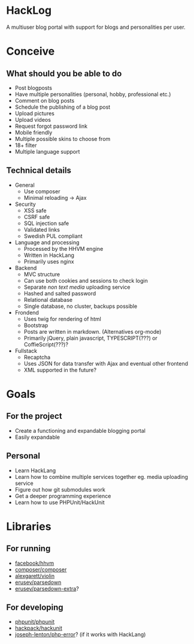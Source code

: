 
# HackLog
A multiuser blog portal with support for blogs and personalities per user.

# Conceive

## What should you be able to do
* Post blogposts
* Have multiple personalities (personal, hobby, professional etc.)
* Comment on blog posts
* Schedule the publishing of a blog post
* Upload pictures
* Upload videos
* Request forgot password link
* Mobile friendly
* Multiple possible skins to choose from
* 18+ filter
* Multiple language support

## Technical details
* General
  * Use composer
  * Minimal reloading -> Ajax
* Security
  * XSS safe
  * CSRF safe
  * SQL injection safe
  * Validated links
  * Swedish PUL compliant
* Language and processing
  * Processed by the HHVM engine
  * Written in HackLang
  * Primarily uses nginx
* Backend
  * MVC structure
  * Can use both cookies and sessions to check login
  * Separate *non text media* uploading service
  * Hashed and salted password
  * Relational database
  * Single database, no cluster, backups possible
* Frondend
  * Uses twig for rendering of html
  * Bootstrap
  * Posts are written in markdown. (Alternatives org-mode)
  * Primarily jQuery, plain javascript, TYPESCRIPT(???) or CoffieScript(???)?
* Fullstack
  * Recaptcha
  * Uses JSON for data transfer with Ajax and eventual other frontend
  * XML supported in the future?
# Goals
## For the project
* Create a functioning and expandable blogging portal
* Easily expandable

## Personal
* Learn HackLang
* Learn how to combine multiple services together eg. media uploading service
* Figure out how git submodules work
* Get a deeper programming experience
* Learn how to use PHPUnit/HackUnit

# Libraries
## For running
* [facebook/hhvm](https://github.com/facebook/hhvm)
* [composer/composer](https://github.com/composer/composer)
* [alexgarett/violin](https://github.com/alexgarrett/violin)
* [erusev/parsedown](https://github.com/erusev/parsedown)
* [erusev/parsedown-extra](https://github.com/erusev/parsedown-extra)?

## For developing
* [phpunit/phpunit](https://github.com/sebastianbergmann/phpunit)
* [hackpack/hackunit](https://github.com/HackPack/HackUnit)
* [joseph-lenton/php-error](https://github.com/JosephLenton/PHP-Error/)? (if it works with HackLang)
